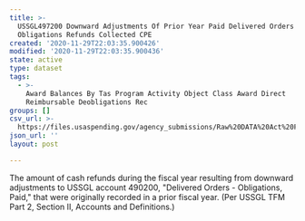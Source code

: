 ```yaml
---
title: >-
  USSGL497200 Downward Adjustments Of Prior Year Paid Delivered Orders
  Obligations Refunds Collected CPE
created: '2020-11-29T22:03:35.900426'
modified: '2020-11-29T22:03:35.900436'
state: active
type: dataset
tags:
  - >-
    Award Balances By Tas Program Activity Object Class Award Direct
    Reimbursable Deobligations Rec
groups: []
csv_url: >-
  https://files.usaspending.gov/agency_submissions/Raw%20DATA%20Act%20Files/index.html
json_url: ''
layout: post

---
```

The amount of cash refunds during the fiscal year resulting from downward adjustments to USSGL account 490200, "Delivered Orders - Obligations, Paid," that were originally recorded in a prior fiscal year. (Per USSGL TFM Part 2, Section II, Accounts and Definitions.)
